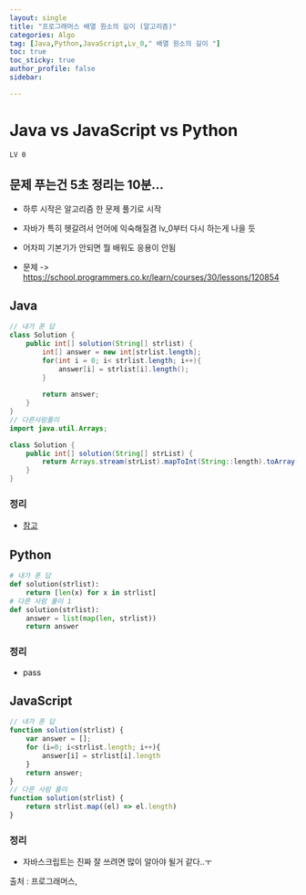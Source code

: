 ```yaml
---
layout: single
title: "프로그래머스 배열 원소의 길이 (알고리즘)"
categories: Algo
tag: [Java,Python,JavaScript,Lv_0," 배열 원소의 길이 "]
toc: true
toc_sticky: true
author_profile: false
sidebar:

---
```

# Java vs JavaScript vs Python
`LV 0`
## 문제 푸는건 5초 정리는 10분...

- 하루 시작은 알고리즘 한 문제 풀기로 시작
- 자바가 특히 헷갈려서 언어에 익숙해질겸 lv_0부터 다시 하는게 나을 듯
- 어차피 기본기가 안되면 뭘 배워도 응용이 안됨

- 문제 -> https://school.programmers.co.kr/learn/courses/30/lessons/120854

## Java

```java
// 내가 푼 답
class Solution {
    public int[] solution(String[] strlist) {
        int[] answer = new int[strlist.length];
        for(int i = 0; i< strlist.length; i++){
            answer[i] = strlist[i].length();
        }
        
        return answer;
    }
}
// 다른사람풀이 
import java.util.Arrays;

class Solution {
    public int[] solution(String[] strList) {
        return Arrays.stream(strList).mapToInt(String::length).toArray();
    }
}
```
### 정리
- [참고](https://mine-it-record.tistory.com/126)



## Python
```python
# 내가 푼 답
def solution(strlist):
    return [len(x) for x in strlist]
# 다른 사람 풀이 1
def solution(strlist):
    answer = list(map(len, strlist))
    return answer

```
### 정리
- pass



## JavaScript

```javascript
// 내가 푼 답
function solution(strlist) {
    var answer = [];
    for (i=0; i<strlist.length; i++){
        answer[i] = strlist[i].length
    }
    return answer;
}
// 다른 사람 풀이
function solution(strlist) {
    return strlist.map((el) => el.length)
}
```
### 정리
- 자바스크립트는 진짜 잘 쓰려면 많이 알아야 될거 같다..ㅜ


출처 : 프로그래머스,


